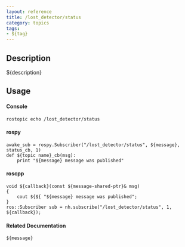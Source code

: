 ```yaml
---
layout: reference
title: /lost_detector/status
category: topics
tags: 
- ${tag}
---
```


## Description
${description}

## Usage
#### Console
```
rostopic echo /lost_detector/status
```

#### rospy
```
awake_sub = rospy.Subscriber("/lost_detector/status", ${message}, status_cb, 1)
def ${topic name}_cb(msg):
    print "${message} message was published"
```

#### roscpp
```
void ${callback}(const ${message-shared-ptr}& msg)
{
    cout ${${ "${message} message was published";
}
ros::Subscriber sub = nh.subscribe("/lost_detector/status", 1, ${callback});
```

#### Related Documentation
``${message}``